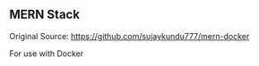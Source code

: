 ## MERN Stack ##

Original Source: https://github.com/sujaykundu777/mern-docker

For use with Docker
